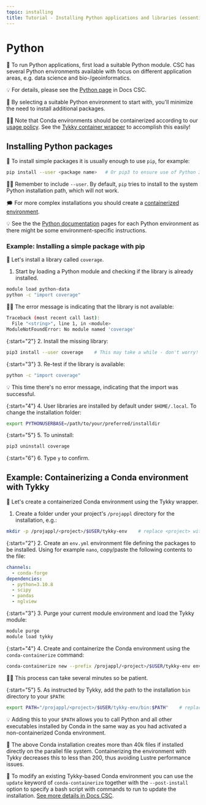 ```yaml
---
topic: installing
title: Tutorial - Installing Python applications and libraries (essential)
---
```


# Python

💬 To run Python applications, first load a suitable Python module. CSC has several Python environments available with focus on different application areas, e.g. data science and bio-/geoinformatics.

💡 For details, please see the [Python page](https://docs.csc.fi/apps/python/) in Docs CSC.

💭 By selecting a suitable Python environment to start with, you'll minimize the need to install additional packages.

☝🏻 Note that Conda environments should be containerized according to our [usage policy](https://docs.csc.fi/computing/usage-policy/#conda-installations). See the [Tykky container wrapper](https://docs.csc.fi/computing/containers/tykky/) to accomplish this easily!

## Installing Python packages

💬 To install simple packages it is usually enough to use `pip`, for example:

```bash
pip install --user <package name>   # Or pip3 to ensure use of Python 3
```

☝🏻 Remember to include `--user`. By default, `pip` tries to install to the system Python installation path, which will not work.

🗯 For more complex installations you should create a [containerized environment](https://docs.csc.fi/computing/containers/tykky/).

💡 See the the [Python documentation](https://docs.csc.fi/apps/python/) pages for each Python environment as there might be some environment-specific instructions.

### Example: Installing a simple package with pip

💬 Let's install a library called `coverage`.

1. Start by loading a Python module and checking if the library is already installed.

```bash
module load python-data
python -c "import coverage"
```

☝🏻 The error message is indicating that the library is not available:

```bash
Traceback (most recent call last):
  File "<string>", line 1, in <module>
ModuleNotFoundError: No module named 'coverage'
```

{:start="2"}
2. Install the missing library:

```bash
pip3 install --user coverage    # This may take a while - don't worry!
```

{:start="3"}
3. Re-test if the library is available:

```bash
python -c "import coverage"
```

💡 This time there's no error message, indicating that the import was successful.

{:start="4"}
4. User libraries are installed by default under `$HOME/.local`. To change the installation folder:

```bash
export PYTHONUSERBASE=/path/to/your/preferred/installdir
```

{:start="5"}
5. To uninstall:

```bash
pip3 uninstall coverage
```

{:start="6"}
6. Type `y` to confirm.

## Example: Containerizing a Conda environment with Tykky

💬 Let's create a containerized Conda environment using the Tykky wrapper.

1. Create a folder under your project's `/projappl` directory for the installation, e.g.:

```bash
mkdir -p /projappl/<project>/$USER/tykky-env    # replace <project> with your CSC project, e.g. project_2001234
```

{:start="2"}
2. Create an `env.yml` environment file defining the packages to be installed. Using for example `nano`, copy/paste the following contents to the file:

```yaml
channels:
  - conda-forge
dependencies:
  - python=3.10.8
  - scipy
  - pandas
  - nglview
```

{:start="3"}
3. Purge your current module environment and load the Tykky module:

```bash
module purge
module load tykky
```

{:start="4"}
4. Create and containerize the Conda environment using the `conda-containerize` command:

```bash
conda-containerize new --prefix /projappl/<project>/$USER/tykky-env env.yml    # replace <project> with your CSC project, e.g. project_2001234
```

☝🏻 This process can take several minutes so be patient.

{:start="5"}
5. As instructed by Tykky, add the path to the installation `bin` directory to your `$PATH`:

```bash
export PATH="/projappl/<project>/$USER/tykky-env/bin:$PATH"    # replace <project> with your CSC project, e.g. project_2001234
```

💡 Adding this to your `$PATH` allows you to call Python and all other executables installed by Conda in the same way as you had activated a non-containerized Conda environment.

💭 The above Conda installation creates more than 40k files if installed directly on the parallel file system. Containerizing the environment with Tykky decreases this to less than 200, thus avoiding Lustre performance issues.

💬 To modify an existing Tykky-based Conda environment you can use the `update` keyword of `conda-containerize` together with the `--post-install` option to specify a bash script with commands to run to update the installation. [See more details in Docs CSC](https://docs.csc.fi/computing/containers/tykky/).
